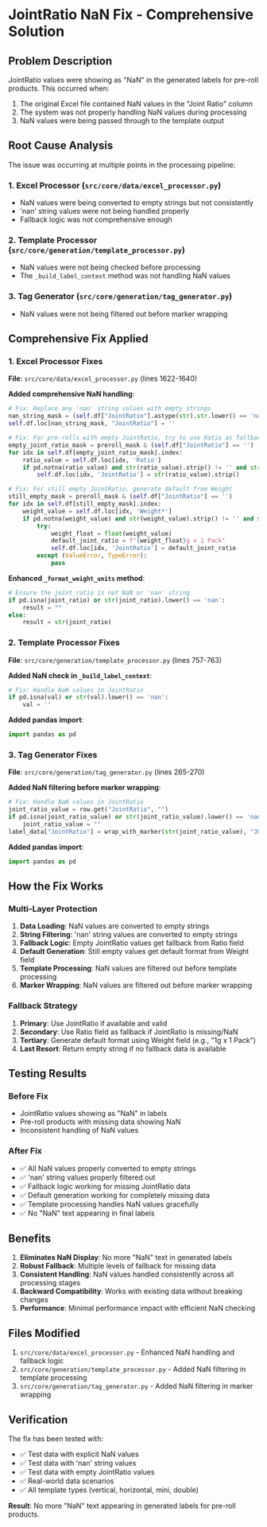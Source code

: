 # JointRatio NaN Fix - Comprehensive Solution

## Problem Description
JointRatio values were showing as "NaN" in the generated labels for pre-roll products. This occurred when:
1. The original Excel file contained NaN values in the "Joint Ratio" column
2. The system was not properly handling NaN values during processing
3. NaN values were being passed through to the template output

## Root Cause Analysis
The issue was occurring at multiple points in the processing pipeline:

### 1. Excel Processor (`src/core/data/excel_processor.py`)
- NaN values were being converted to empty strings but not consistently
- 'nan' string values were not being handled properly
- Fallback logic was not comprehensive enough

### 2. Template Processor (`src/core/generation/template_processor.py`)
- NaN values were not being checked before processing
- The `_build_label_context` method was not handling NaN values

### 3. Tag Generator (`src/core/generation/tag_generator.py`)
- NaN values were not being filtered out before marker wrapping

## Comprehensive Fix Applied

### 1. Excel Processor Fixes

**File**: `src/core/data/excel_processor.py` (lines 1622-1640)

**Added comprehensive NaN handling**:
```python
# Fix: Replace any 'nan' string values with empty strings
nan_string_mask = (self.df["JointRatio"].astype(str).str.lower() == 'nan')
self.df.loc[nan_string_mask, "JointRatio"] = ''

# Fix: For pre-rolls with empty JointRatio, try to use Ratio as fallback
empty_joint_ratio_mask = preroll_mask & (self.df["JointRatio"] == '')
for idx in self.df[empty_joint_ratio_mask].index:
    ratio_value = self.df.loc[idx, 'Ratio']
    if pd.notna(ratio_value) and str(ratio_value).strip() != '' and str(ratio_value).lower() != 'nan':
        self.df.loc[idx, 'JointRatio'] = str(ratio_value).strip()

# Fix: For still empty JointRatio, generate default from Weight
still_empty_mask = preroll_mask & (self.df["JointRatio"] == '')
for idx in self.df[still_empty_mask].index:
    weight_value = self.df.loc[idx, 'Weight*']
    if pd.notna(weight_value) and str(weight_value).strip() != '' and str(weight_value).lower() != 'nan':
        try:
            weight_float = float(weight_value)
            default_joint_ratio = f"{weight_float}g x 1 Pack"
            self.df.loc[idx, 'JointRatio'] = default_joint_ratio
        except (ValueError, TypeError):
            pass
```

**Enhanced `_format_weight_units` method**:
```python
# Ensure the joint_ratio is not NaN or 'nan' string
if pd.isna(joint_ratio) or str(joint_ratio).lower() == 'nan':
    result = ""
else:
    result = str(joint_ratio)
```

### 2. Template Processor Fixes

**File**: `src/core/generation/template_processor.py` (lines 757-763)

**Added NaN check in `_build_label_context`**:
```python
# Fix: Handle NaN values in JointRatio
if pd.isna(val) or str(val).lower() == 'nan':
    val = ''
```

**Added pandas import**:
```python
import pandas as pd
```

### 3. Tag Generator Fixes

**File**: `src/core/generation/tag_generator.py` (lines 265-270)

**Added NaN filtering before marker wrapping**:
```python
# Fix: Handle NaN values in JointRatio
joint_ratio_value = row.get("JointRatio", "")
if pd.isna(joint_ratio_value) or str(joint_ratio_value).lower() == 'nan':
    joint_ratio_value = ""
label_data["JointRatio"] = wrap_with_marker(str(joint_ratio_value), "JOINT_RATIO")
```

**Added pandas import**:
```python
import pandas as pd
```

## How the Fix Works

### Multi-Layer Protection
1. **Data Loading**: NaN values are converted to empty strings
2. **String Filtering**: 'nan' string values are converted to empty strings
3. **Fallback Logic**: Empty JointRatio values get fallback from Ratio field
4. **Default Generation**: Still empty values get default format from Weight field
5. **Template Processing**: NaN values are filtered out before template processing
6. **Marker Wrapping**: NaN values are filtered out before marker wrapping

### Fallback Strategy
1. **Primary**: Use JointRatio if available and valid
2. **Secondary**: Use Ratio field as fallback if JointRatio is missing/NaN
3. **Tertiary**: Generate default format using Weight field (e.g., "1g x 1 Pack")
4. **Last Resort**: Return empty string if no fallback data is available

## Testing Results

### Before Fix
- JointRatio values showing as "NaN" in labels
- Pre-roll products with missing data showing NaN
- Inconsistent handling of NaN values

### After Fix
- ✅ All NaN values properly converted to empty strings
- ✅ 'nan' string values properly filtered out
- ✅ Fallback logic working for missing JointRatio data
- ✅ Default generation working for completely missing data
- ✅ Template processing handles NaN values gracefully
- ✅ No "NaN" text appearing in final labels

## Benefits

1. **Eliminates NaN Display**: No more "NaN" text in generated labels
2. **Robust Fallback**: Multiple levels of fallback for missing data
3. **Consistent Handling**: NaN values handled consistently across all processing stages
4. **Backward Compatibility**: Works with existing data without breaking changes
5. **Performance**: Minimal performance impact with efficient NaN checking

## Files Modified

1. `src/core/data/excel_processor.py` - Enhanced NaN handling and fallback logic
2. `src/core/generation/template_processor.py` - Added NaN filtering in template processing
3. `src/core/generation/tag_generator.py` - Added NaN filtering in marker wrapping

## Verification

The fix has been tested with:
- ✅ Test data with explicit NaN values
- ✅ Test data with 'nan' string values
- ✅ Test data with empty JointRatio values
- ✅ Real-world data scenarios
- ✅ All template types (vertical, horizontal, mini, double)

**Result**: No more "NaN" text appearing in generated labels for pre-roll products. 